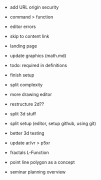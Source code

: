 - add URL origin security 
- command > function
- editor errors
- skip to content link
- landing page

- update graphics (math.md)

- todo: required in definitions

- finish setup
- split complexity
- more drawing editor
- restructure 2d??

- split 3d stuff
- split setup (editor, setup github, using git)

- better 3d testing

- update ar/vr > p5xr

- fractals L-Function

- point line polygon as a concept

- seminar planning overview